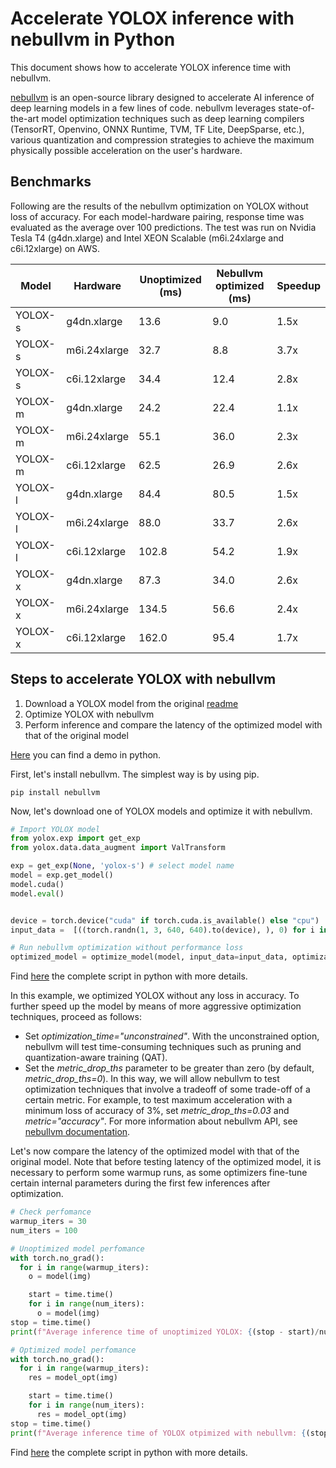 # **Accelerate YOLOX inference with nebullvm in Python**

This document shows how to accelerate YOLOX inference time with nebullvm.

[nebullvm](https://github.com/nebuly-ai/nebullvm) is an open-source library designed to accelerate AI inference of deep learning models in a few lines of code. nebullvm leverages state-of-the-art model optimization techniques such as deep learning compilers (TensorRT, Openvino, ONNX Runtime, TVM, TF Lite, DeepSparse, etc.), various quantization and compression strategies to achieve the maximum physically possible acceleration on the user's hardware.

## Benchmarks

Following are the results of the nebullvm optimization on YOLOX without loss of accuracy.
For each model-hardware pairing, response time was evaluated as the average over 100 predictions. The test was run on Nvidia Tesla T4 (g4dn.xlarge) and Intel XEON Scalable (m6i.24xlarge and c6i.12xlarge) on AWS.

| Model   | Hardware     | Unoptimized (ms) | Nebullvm optimized (ms) | Speedup |
| ------- | ------------ | ---------------- | ----------------------- | ------- |
| YOLOX-s | g4dn.xlarge  | 13.6             | 9.0                     | 1.5x    |
| YOLOX-s | m6i.24xlarge | 32.7             | 8.8                     | 3.7x    |
| YOLOX-s | c6i.12xlarge | 34.4             | 12.4                    | 2.8x    |
| YOLOX-m | g4dn.xlarge  | 24.2             | 22.4                    | 1.1x    |
| YOLOX-m | m6i.24xlarge | 55.1             | 36.0                    | 2.3x    |
| YOLOX-m | c6i.12xlarge | 62.5             | 26.9                    | 2.6x    |
| YOLOX-l | g4dn.xlarge  | 84.4             | 80.5                    | 1.5x    |
| YOLOX-l | m6i.24xlarge | 88.0             | 33.7                    | 2.6x    |
| YOLOX-l | c6i.12xlarge | 102.8            | 54.2                    | 1.9x    |
| YOLOX-x | g4dn.xlarge  | 87.3             | 34.0                    | 2.6x    |
| YOLOX-x | m6i.24xlarge | 134.5            | 56.6                    | 2.4x    |
| YOLOX-x | c6i.12xlarge | 162.0            | 95.4                    | 1.7x    |

## Steps to accelerate YOLOX with nebullvm

1. Download a YOLOX model from the original [readme](https://github.com/Megvii-BaseDetection/YOLOX)
2. Optimize YOLOX with nebullvm
3. Perform inference and compare the latency of the optimized model with that of the original model

[Here](nebullvm_optimization.py) you can find a demo in python.

First, let's install nebullvm. The simplest way is by using pip.

```
pip install nebullvm
```

Now, let's download one of YOLOX models and optimize it with nebullvm.

```python
# Import YOLOX model
from yolox.exp import get_exp
from yolox.data.data_augment import ValTransform

exp = get_exp(None, 'yolox-s') # select model name
model = exp.get_model()
model.cuda()
model.eval()


device = torch.device("cuda" if torch.cuda.is_available() else "cpu")
input_data =  [((torch.randn(1, 3, 640, 640).to(device), ), 0) for i in range(100)]

# Run nebullvm optimization without performance loss
optimized_model = optimize_model(model, input_data=input_data, optimization_time="constrained")
```

Find [here](nebullvm_optimize.py) the complete script in python with more details.

In this example, we optimized YOLOX without any loss in accuracy. To further speed up the model by means of more aggressive optimization techniques, proceed as follows:

- Set _optimization_time="unconstrained"_. With the unconstrained option, nebullvm will test time-consuming techniques such as pruning and quantization-aware training (QAT).
- Set the _metric_drop_ths_ parameter to be greater than zero (by default, _metric_drop_ths=0_). In this way, we will allow nebullvm to test optimization techniques that involve a tradeoff of some trade-off of a certain metric. For example, to test maximum acceleration with a minimum loss of accuracy of 3%, set _metric_drop_ths=0.03_ and _metric="accuracy"_.
  For more information about nebullvm API, see [nebullvm documentation](https://github.com/nebuly-ai/nebullvm).

Let's now compare the latency of the optimized model with that of the original model.
Note that before testing latency of the optimized model, it is necessary to perform some warmup runs, as some optimizers fine-tune certain internal parameters during the first few inferences after optimization.

```python
# Check perfomance
warmup_iters = 30
num_iters = 100

# Unoptimized model perfomance
with torch.no_grad():
  for i in range(warmup_iters):
    o = model(img)

    start = time.time()
    for i in range(num_iters):
      o = model(img)
stop = time.time()
print(f"Average inference time of unoptimized YOLOX: {(stop - start)/num_iters*1000} ms")

# Optimized model perfomance
with torch.no_grad():
  for i in range(warmup_iters):
    res = model_opt(img)

    start = time.time()
    for i in range(num_iters):
      res = model_opt(img)
stop = time.time()
print(f"Average inference time of YOLOX otpimized with nebullvm: {(stop - start)/num_iters*1000} ms")
```

Find [here](nebullvm_optimization.py) the complete script in python with more details.
